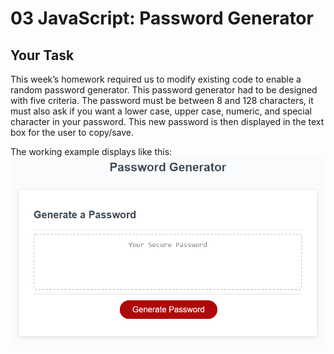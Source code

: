 # 03 JavaScript: Password Generator

## Your Task

This week’s homework required us to modify existing code to enable a random password generator.  This password generator had to be designed with five criteria.  The password must be between 8 and 128 characters, it must also ask if you want a lower case, upper case, numeric, and special character in your password.  This new password is then displayed in the text box for the user to copy/save.

The working example displays like this:
![alt text](https://github.com/DylanBarstow7/Password-Generator/blob/main/Assets/03-javascript-homework-demo.png?raw=true)

